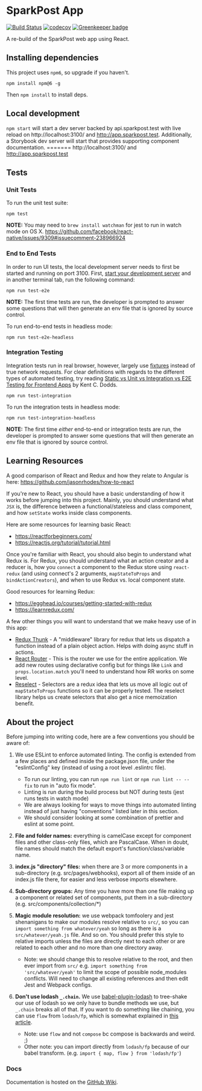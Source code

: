 # SparkPost App

[![Build Status](https://travis-ci.org/SparkPost/2web2ui.svg?branch=master)](https://travis-ci.org/SparkPost/2web2ui)
[![codecov](https://codecov.io/gh/SparkPost/2web2ui/branch/master/graph/badge.svg)](https://codecov.io/gh/SparkPost/2web2ui)
[![Greenkeeper badge](https://badges.greenkeeper.io/SparkPost/2web2ui.svg)](https://greenkeeper.io/)

A re-build of the SparkPost web app using React.

## Installing dependencies

This project uses `npm6`, so upgrade if you haven't.

```
npm install npm@6 -g
```

Then `npm install` to install deps.

## Local development

`npm start` will start a dev server backed by api.sparkpost.test with live reload on
http://localhost:3100/ and http://app.sparkpost.test. Additionally, a Storybook dev server will
start that provides supporting component documentation. ======= http://localhost:3100/ and
http://app.sparkpost.test

## Tests

### Unit Tests

To run the unit test suite:

```
npm test
```

**NOTE:** You may need to `brew install watchman` for jest to run in watch mode on OS X.
https://github.com/facebook/react-native/issues/9309#issuecomment-238966924

### End to End Tests

In order to run UI tests, the local development server needs to first be started and running on
port 3100. First, [start your development server](#local-development) and in another terminal tab,
run the following command:

```
npm run test-e2e
```

**NOTE:** The first time tests are run, the developer is prompted to answer some questions that will
then generate an env file that is ignored by source control.

To run end-to-end tests in headless mode:

```
npm run test-e2e-headless
```

### Integration Testing

Integration tests run in real browser, however, largely use
[fixtures](https://docs.cypress.io/api/commands/fixture.html) instead of true network requests. For
clear definitions with regards to the different types of automated testing, try reading
[Static vs Unit vs Integration vs E2E Testing for Frontend Apps](https://kentcdodds.com/blog/unit-vs-integration-vs-e2e-tests)
by Kent C. Dodds.

```
npm run test-integration
```

To run the integration tests in headless mode:

```
npm run test-integration-headless
```

**NOTE:** The first time _either_ end-to-end or integration tests are run, the developer is prompted
to answer some questions that will then generate an env file that is ignored by source control.

## Learning Resources

A good comparison of React and Redux and how they relate to Angular is here:
https://github.com/jasonrhodes/how-to-react

If you're new to React, you should have a basic understanding of how it works before jumping into
this project. Mainly, you should understand what `JSX` is, the difference between a
functional/stateless and class component, and how `setState` works inside class components.

Here are some resources for learning basic React:

- https://reactforbeginners.com/
- https://reactjs.org/tutorial/tutorial.html

Once you're familiar with React, you should also begin to understand what Redux is. For Redux, you
should understand what an action creator and a reducer is, how you `connect` a component to the
Redux store using `react-redux` (and using connect's 2 arguments, `mapStateToProps` and
`bindActionCreators`), and when to use Redux vs. local component state.

Good resources for learning Redux:

- https://egghead.io/courses/getting-started-with-redux
- https://learnredux.com/

A few other things you will want to understand that we make heavy use of in this app:

- [Redux Thunk](https://github.com/gaearon/redux-thunk) - A "middleware" library for redux that lets
  us dispatch a function instead of a plain object action. Helps with doing async stuff in actions.
- [React Router](https://reacttraining.com/react-router/web/guides/philosophy) - This is the router
  we use for the entire application. We add new routes using declarative config but for things like
  `Link` and `props.location.match` you'll need to understand how RR works on some level.
- [Reselect](https://github.com/reactjs/reselect) - Selectors are a redux idea that lets us move all
  logic out of `mapStateToProps` functions so it can be properly tested. The reselect library helps
  us create selectors that also get a nice memoization benefit.

## About the project

Before jumping into writing code, here are a few conventions you should be aware of:

1. We use ESLint to enforce automated linting. The config is extended from a few places and defined
   inside the package.json file, under the "eslintConfig" key (instead of using a root level
   .eslintrc file).

   - To run our linting, you can run `npm run lint` or `npm run lint -- --fix` to run in "auto fix
     mode".
   - Linting is run during the build process but NOT during tests (jest runs tests in watch mode)
   - We are always looking for ways to move things into automated linting instead of just having
     "conventions" listed later in this section.
   - We should consider looking at some combination of prettier and eslint at some point.

1. **File and folder names:** everything is camelCase except for component files and other
   class-only files, which are PascalCase. When in doubt, file names should match the default
   export's function/class/variable name.

1. **index.js "directory" files:** when there are 3 or more components in a sub-directory (e.g.
   src/pages/webhooks), export all of them inside of an index.js file there, for easier and less
   verbose imports elsewhere.

1. **Sub-directory groups:** Any time you have more than one file making up a component or related
   set of components, put them in a sub-directory (e.g. src/components/collection/\*)

1. **Magic module resolution:** we use webpack tomfoolery and jest shenanigans to make our modules
   resolve relative to `src/`, so you can `import something from whatever/yeah` so long as there is
   a `src/whatever/yeah.js` file. And so on. You should prefer this style to relative imports unless
   the files are directly next to each other or are related to each other and no more than one
   directory away.

   - Note: we should change this to resolve relative to the root, and then ever import from `src/`
     e.g. `import something from 'src/whatever/yeah'` to limit the scope of possible node_modules
     conflicts. Will need to change all existing references and then edit Jest and Webpack configs.

1. **Don't use lodash `_.chain`.** We use
   [babel-plugin-lodash](https://github.com/lodash/babel-plugin-lodash#limitations) to tree-shake
   our use of lodash so we only have to bundle methods we use, but `_.chain` breaks all of that. If
   you want to do something like chaining, you can use `flow` from `lodash/fp`, which is somewhat
   explained in
   [this article](https://medium.com/making-internets/why-using-chain-is-a-mistake-9bc1f80d51ba).
   - Note: use `flow` and not `compose` bc compose is backwards and weird. ;)
   - Other note: you can import directly from `lodash/fp` because of our babel transform. (e.g.
     `import { map, flow } from 'lodash/fp'`)

### Docs

Documentation is hosted on the [GitHub Wiki](https://github.com/SparkPost/2web2ui/wiki).
